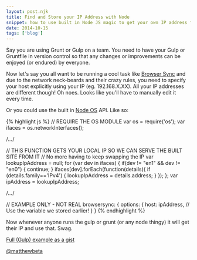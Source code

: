 ```yaml
---
layout: post.njk
title: Find and Store your IP Address with Node
snippet: how to use built in Node JS magic to get your own IP address for use in your grunt and gulpfile
date: 2014-10-15
tags: ['blog']
---
```


<p class="lede">Say you are using Grunt or Gulp on a team. You need to have your Gulp or Gruntfile in version control so that any changes or improvements can be enjoyed (or endured) by everyone.</p>

Now let's say you all want to be running a cool task like [Browser Sync](//browsersync.io) and due to the network neck-beards and their crazy rules, you need to specify your host explicitly using your IP (eg. 192.168.X.XX). All your IP addresses are different though! Oh noes. Looks like you'll have to manually edit it every time.

Or you could use the built in [Node OS](//nodejs.org/api/os.html) API. Like so:

{% highlight js %}
// REQUIRE THE OS MODULE
var os          = require('os');
var ifaces      = os.networkInterfaces();

/*...*/

// THIS FUNCTION GETS YOUR LOCAL IP SO WE CAN SERVE THE BUILT SITE FROM IT
// No more having to keep swapping the IP
var lookupIpAddress = null;
for (var dev in ifaces) {
    if(dev != "en1" && dev != "en0") {
        continue;
    }
    ifaces[dev].forEach(function(details){
        if (details.family=='IPv4') {
            lookupIpAddress = details.address;
        }
    });
};
var ipAddress   = lookupIpAddress;

/*...*/

// EXAMPLE ONLY - NOT REAL
browsersync: {
	options: {
		host: ipAddress, // Use the variable we stored earlier!
	}
}
{% endhighlight %}

Now whenever anyone runs the gulp or grunt (or any node thingy) it will get their IP and use that. Swag.

[Full (Gulp) example as a gist](//gist.github.com/matthewbeta/25a33958de7cf5a8145d)

<a href="http://twitter.com/matthewbeta" class="signature">@matthewbeta</a>

